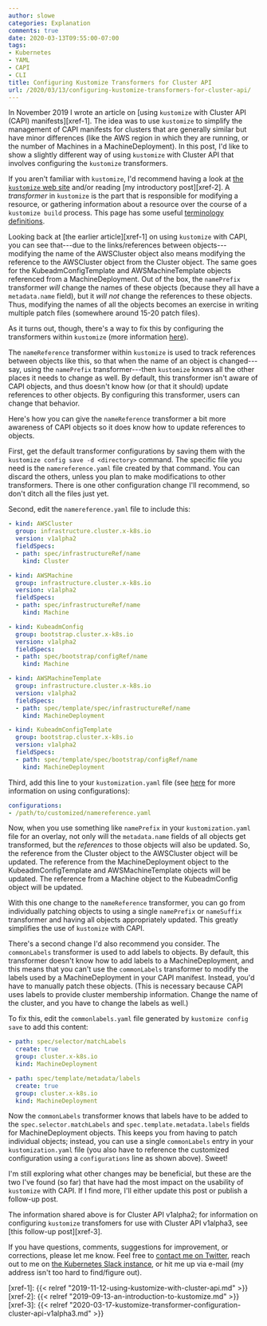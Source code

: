 ```yaml
---
author: slowe
categories: Explanation
comments: true
date: 2020-03-13T09:55:00-07:00
tags:
- Kubernetes
- YAML
- CAPI
- CLI
title: Configuring Kustomize Transformers for Cluster API
url: /2020/03/13/configuring-kustomize-transformers-for-cluster-api/
---
```


In November 2019 I wrote an article on [using `kustomize` with Cluster API (CAPI) manifests][xref-1]. The idea was to use `kustomize` to simplify the management of CAPI manifests for clusters that are generally similar but have minor differences (like the AWS region in which they are running, or the number of Machines in a MachineDeployment). In this post, I'd like to show a slightly different way of using `kustomize` with Cluster API that involves configuring the `kustomize` transformers.<!--more-->

If you aren't familiar with `kustomize`, I'd recommend having a look at [the `kustomize` web site][link-4] and/or reading [my introductory post][xref-2]. A _transformer_ in `kustomize` is the part that is responsible for modifying a resource, or gathering information about a resource over the course of a `kustomize build` process. This page has some useful [terminology definitions][link-3].

Looking back at [the earlier article][xref-1] on using `kustomize` with CAPI, you can see that---due to the links/references between objects---modifying the name of the AWSCluster object also means modifying the reference to the AWSCluster object from the Cluster object. The same goes for the KubeadmConfigTemplate and AWSMachineTemplate objects referenced from a MachineDeployment. Out of the box, the `namePrefix` transformer _will_ change the names of these objects (because they all have a `metadata.name` field), but it _will not_ change the references to these objects. Thus, modifying the names of all the objects becomes an exercise in writing multiple patch files (somewhere around 15-20 patch files).

As it turns out, though, there's a way to fix this by configuring the transformers within `kustomize` (more information [here][link-2]).

The `nameReference` transformer within `kustomize` is used to track references between objects like this, so that when the name of an object is changed---say, using the `namePrefix` transformer---then `kustomize` knows all the other places it needs to change as well. By default, this transformer isn't aware of CAPI objects, and thus doesn't know how (or that it should) update references to other objects. By configuring this transformer, users can change that behavior.

Here's how you can give the `nameReference` transformer a bit more awareness of CAPI objects so it does know how to update references to objects.

First, get the default transformer configurations by saving them with the `kustomize config save -d <directory>` command. The specific file you need is the `namereference.yaml` file created by that command. You can discard the others, unless you plan to make modifications to other transformers. There is one other configuration change I'll recommend, so don't ditch all the files just yet.

Second, edit the `namereference.yaml` file to include this:

```yaml
- kind: AWSCluster
  group: infrastructure.cluster.x-k8s.io
  version: v1alpha2
  fieldSpecs:
  - path: spec/infrastructureRef/name
    kind: Cluster

- kind: AWSMachine
  group: infrastructure.cluster.x-k8s.io
  version: v1alpha2
  fieldSpecs:
  - path: spec/infrastructureRef/name
    kind: Machine

- kind: KubeadmConfig
  group: bootstrap.cluster.x-k8s.io
  version: v1alpha2
  fieldSpecs:
  - path: spec/bootstrap/configRef/name
    kind: Machine

- kind: AWSMachineTemplate
  group: infrastructure.cluster.x-k8s.io
  version: v1alpha2
  fieldSpecs:
  - path: spec/template/spec/infrastructureRef/name
    kind: MachineDeployment

- kind: KubeadmConfigTemplate
  group: bootstrap.cluster.x-k8s.io
  version: v1alpha2
  fieldSpecs:
  - path: spec/template/spec/bootstrap/configRef/name
    kind: MachineDeployment
```

Third, add this line to your `kustomization.yaml` file (see [here][link-1] for more information on using configurations):

```yaml
configurations:
- /path/to/customized/namereference.yaml
```

Now, when you use something like `namePrefix` in your `kustomization.yaml` file for an overlay, not only will the `metadata.name` fields of all objects get transformed, but the _references_ to those objects will also be updated. So, the reference from the Cluster object to the AWSCluster object will be updated. The reference from the MachineDeployment object to the KubeadmConfigTemplate and AWSMachineTemplate objects will be updated. The reference from a Machine object to the KubeadmConfig object will be updated.

With this one change to the `nameReference` transformer, you can go from individually patching objects to using a single `namePrefix` or `nameSuffix` transformer and having all objects appropriately updated. This greatly simplifies the use of `kustomize` with CAPI.

There's a second change I'd also recommend you consider. The `commonLabels` transformer is used to add labels to objects. By default, this transformer doesn't know how to add labels to a MachineDeployment, and this means that you can't use the `commonLabels` transformer to modify the labels used by a MachineDeployment in your CAPI manifest. Instead, you'd have to manually patch these objects. (This is necessary because CAPI uses labels to provide cluster membership information. Change the name of the cluster, and you have to change the labels as well.)

To fix this, edit the `commonlabels.yaml` file generated by `kustomize config save` to add this content:

```yaml
- path: spec/selector/matchLabels
  create: true
  group: cluster.x-k8s.io
  kind: MachineDeployment

- path: spec/template/metadata/labels
  create: true
  group: cluster.x-k8s.io
  kind: MachineDeployment
```

Now the `commonLabels` transformer knows that labels have to be added to the `spec.selector.matchLabels` and `spec.template.metadata.labels` fields for MachineDeployment objects. This keeps you from having to patch individual objects; instead, you can use a single `commonLabels` entry in your `kustomization.yaml` file (you also have to reference the customized configuration using a `configurations` line as shown above). Sweet!

I'm still exploring what other changes may be beneficial, but these are the two I've found (so far) that have had the most impact on the usability of `kustomize` with CAPI. If I find more, I'll either update this post or publish a follow-up post.

The information shared above is for Cluster API v1alpha2; for information on configuring `kustomize` transfomers for use with Cluster API v1alpha3, see [this follow-up post][xref-3].

If you have questions, comments, suggestions for improvement, or corrections, please let me know. Feel free to [contact me on Twitter][link-5], reach out to me on [the Kubernetes Slack instance][link-6], or hit me up via e-mail (my address isn't too hard to find/figure out).

[link-1]: https://kubectl.docs.kubernetes.io/pages/reference/kustomize.html#configurations
[link-2]: https://github.com/kubernetes-sigs/kustomize/tree/master/examples/transformerconfigs
[link-3]: https://github.com/kubernetes-sigs/kustomize/blob/master/docs/glossary.md
[link-4]: https://kustomize.io/
[link-5]: https://twitter.com/scott_lowe
[link-6]: https://kubernetes.slack.com
[xref-1]: {{< relref "2019-11-12-using-kustomize-with-cluster-api.md" >}}
[xref-2]: {{< relref "2019-09-13-an-introduction-to-kustomize.md" >}}
[xref-3]: {{< relref "2020-03-17-kustomize-transformer-configuration-cluster-api-v1alpha3.md" >}}
